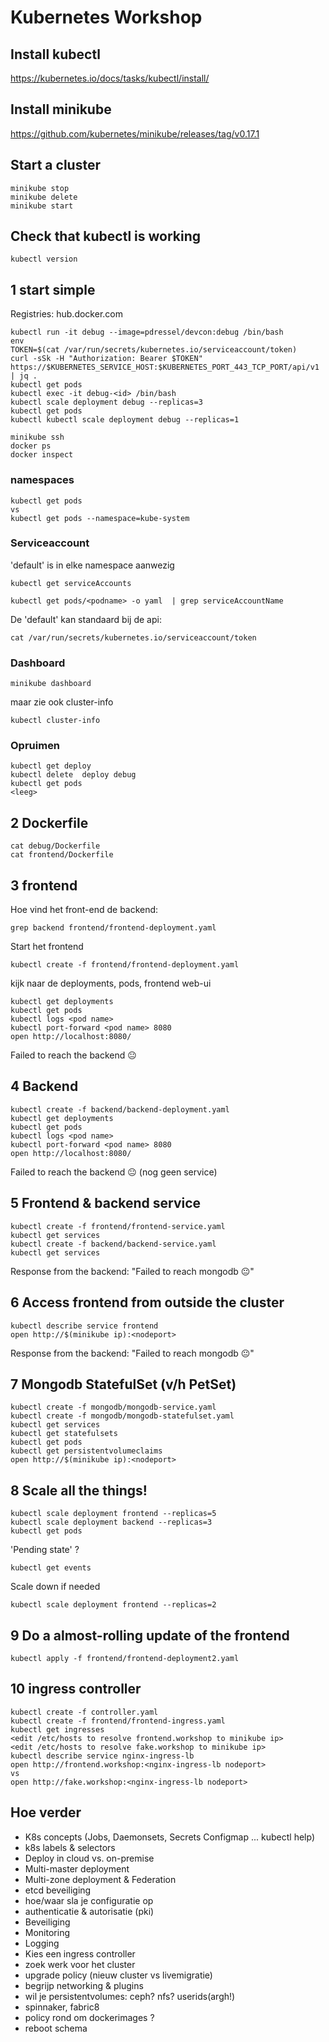 # Kubernetes Workshop

## Install kubectl
https://kubernetes.io/docs/tasks/kubectl/install/

## Install minikube
https://github.com/kubernetes/minikube/releases/tag/v0.17.1

## Start a cluster
```
minikube stop 
minikube delete
minikube start
```

## Check that kubectl is working
```
kubectl version
```


## 1 start simple

Registries: hub.docker.com

```
kubectl run -it debug --image=pdressel/devcon:debug /bin/bash
env
TOKEN=$(cat /var/run/secrets/kubernetes.io/serviceaccount/token)
curl -sSk -H "Authorization: Bearer $TOKEN" https://$KUBERNETES_SERVICE_HOST:$KUBERNETES_PORT_443_TCP_PORT/api/v1 | jq .
kubectl get pods
kubectl exec -it debug-<id> /bin/bash
kubectl scale deployment debug --replicas=3
kubectl get pods
kubectl kubectl scale deployment debug --replicas=1
```

```
minikube ssh
docker ps
docker inspect
```

### namespaces
```
kubectl get pods
vs
kubectl get pods --namespace=kube-system
```


### Serviceaccount
'default' is in elke namespace aanwezig
```
kubectl get serviceAccounts

kubectl get pods/<podname> -o yaml  | grep serviceAccountName
```
De 'default' kan standaard bij de api:
```
cat /var/run/secrets/kubernetes.io/serviceaccount/token
```

### Dashboard
```
minikube dashboard
```
maar zie ook cluster-info
```
kubectl cluster-info

```

### Opruimen
```
kubectl get deploy
kubectl delete  deploy debug
kubectl get pods
<leeg>
```

## 2 Dockerfile
```
cat debug/Dockerfile
cat frontend/Dockerfile
```

## 3 frontend
Hoe vind het front-end de backend:
```
grep backend frontend/frontend-deployment.yaml
```

Start het frontend
```
kubectl create -f frontend/frontend-deployment.yaml
```

kijk naar de deployments, pods, frontend web-ui
```
kubectl get deployments
kubectl get pods
kubectl logs <pod name>
kubectl port-forward <pod name> 8080
open http://localhost:8080/
```
Failed to reach the backend 😐

## 4 Backend

```
kubectl create -f backend/backend-deployment.yaml
kubectl get deployments
kubectl get pods
kubectl logs <pod name>
kubectl port-forward <pod name> 8080
open http://localhost:8080/
```

Failed to reach the backend 😐
(nog geen service)

## 5 Frontend & backend service
```
kubectl create -f frontend/frontend-service.yaml
kubectl get services
kubectl create -f backend/backend-service.yaml
kubectl get services
```

Response from the backend: "Failed to reach mongodb 😐"

## 6 Access frontend from outside the cluster
```
kubectl describe service frontend
open http://$(minikube ip):<nodeport>
```

Response from the backend: "Failed to reach mongodb 😐"

## 7 Mongodb StatefulSet (v/h PetSet)

```
kubectl create -f mongodb/mongodb-service.yaml
kubectl create -f mongodb/mongodb-statefulset.yaml
kubectl get services
kubectl get statefulsets
kubectl get pods
kubectl get persistentvolumeclaims
open http://$(minikube ip):<nodeport>
```

## 8 Scale all the things!
```
kubectl scale deployment frontend --replicas=5
kubectl scale deployment backend --replicas=3
kubectl get pods
```

'Pending state' ?

```
kubectl get events
```

Scale down if needed
```
kubectl scale deployment frontend --replicas=2
```

## 9 Do a almost-rolling update of the frontend

```
kubectl apply -f frontend/frontend-deployment2.yaml
```

## 10 ingress controller

```
kubectl create -f controller.yaml
kubectl create -f frontend/frontend-ingress.yaml
kubectl get ingresses
<edit /etc/hosts to resolve frontend.workshop to minikube ip>
<edit /etc/hosts to resolve fake.workshop to minikube ip>
kubectl describe service nginx-ingress-lb
open http://frontend.workshop:<nginx-ingress-lb nodeport>
vs
open http://fake.workshop:<nginx-ingress-lb nodeport>
```

## Hoe verder
* K8s concepts (Jobs, Daemonsets, Secrets Configmap ... kubectl help)
* k8s labels & selectors
* Deploy in cloud vs. on-premise
* Multi-master deployment
* Multi-zone deployment & Federation
* etcd beveiliging
* hoe/waar sla je configuratie op
* authenticatie & autorisatie (pki)
* Beveiliging
* Monitoring
* Logging
* Kies een ingress controller
* zoek werk voor het cluster
* upgrade policy (nieuw cluster vs livemigratie)
* begrijp networking & plugins
* wil je persistentvolumes: ceph? nfs? userids(argh!)
* spinnaker, fabric8
* policy rond om dockerimages ?
* reboot schema

